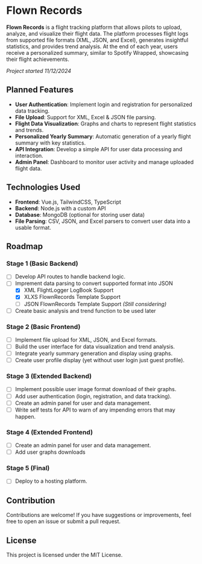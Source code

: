 # Flown Records

**Flown Records** is a flight tracking platform that allows pilots to upload, analyze, and visualize their flight data. The platform processes flight logs from supported file formats (XML, JSON, and Excel), generates insightful statistics, and provides trend analysis. At the end of each year, users receive a personalized summary, similar to Spotify Wrapped, showcasing their flight achievements.

*Project started 11/12/2024*
## Planned Features

- **User Authentication**: Implement login and registration for personalized data tracking.
- **File Upload**: Support for XML, Excel & JSON file parsing.
- **Flight Data Visualization**: Graphs and charts to represent flight statistics and trends.
- **Personalized Yearly Summary**: Automatic generation of a yearly flight summary with key statistics.
- **API Integration**: Develop a simple API for user data processing and interaction.
- **Admin Panel**: Dashboard to monitor user activity and manage uploaded flight data.

## Technologies Used

- **Frontend**: Vue.js, TailwindCSS, TypeScript
- **Backend**: Node.js with a custom API
- **Database**: MongoDB (optional for storing user data)
- **File Parsing**: CSV, JSON, and Excel parsers to convert user data into a usable format.

## Roadmap

### Stage 1 (Basic Backend)
- [ ] Develop API routes to handle backend logic.
- [ ] Imprement data parsing to convert supported format into JSON
    - [x] XML FlightLogger LogBook Support
    - [x] XLXS FlownRecords Template Support
    - [ ] JSON FlownRecords Template Support *(Still considering)*
- [ ] Create basic analysis and trend function to be used later

### Stage 2 (Basic Frontend)
- [ ] Implement file upload for XML, JSON, and Excel formats.
- [ ] Build the user interface for data visualization and trend analysis.
- [ ] Integrate yearly summary generation and display using graphs.
- [ ] Create user profile display (yet without user login just guest profile).

### Stage 3 (Extended Backend)
- [ ] Implement possible user image format download of their graphs.
- [ ] Add user authentication (login, registration, and data tracking).
- [ ] Create an admin panel for user and data management.
- [ ] Write self tests for API to warn of any impending errors that may happen.

### Stage 4 (Extended Frontend)
- [ ] Create an admin panel for user and data management.
- [ ] Add user graphs downloads

### Stage 5 (Final)
- [ ] Deploy to a hosting platform.

## Contribution

Contributions are welcome! If you have suggestions or improvements, feel free to open an issue or submit a pull request.

## License

This project is licensed under the MIT License.